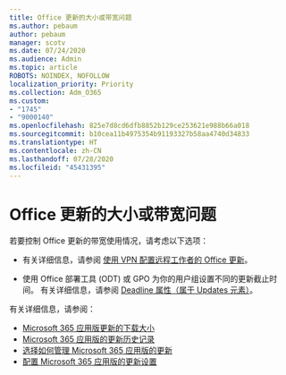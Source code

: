 ```yaml
---
title: Office 更新的大小或带宽问题
ms.author: pebaum
author: pebaum
manager: scotv
ms.date: 07/24/2020
ms.audience: Admin
ms.topic: article
ROBOTS: NOINDEX, NOFOLLOW
localization_priority: Priority
ms.collection: Adm_O365
ms.custom:
- "1745"
- "9000140"
ms.openlocfilehash: 825e7d8cd6dfb8852b129ce253621e988b66a018
ms.sourcegitcommit: b10cea11b4975354b91193327b58aa4740d34833
ms.translationtype: HT
ms.contentlocale: zh-CN
ms.lasthandoff: 07/28/2020
ms.locfileid: "45431395"
---
```

# <a name="size-or-bandwidth-concerns-with-office-updates"></a>Office 更新的大小或带宽问题

若要控制 Office 更新的带宽使用情况，请考虑以下选项：

-   有关详细信息，请参阅 [使用 VPN 配置远程工作者的 Office 更新](https://techcommunity.microsoft.com/t5/office-365-blog/configuring-office-365-proplus-updates-for-remote-workers-using/ba-p/1253491)。  
    
-   使用 Office 部署工具 (ODT) 或 GPO 为你的用户组设置不同的更新截止时间。 有关详细信息，请参阅 [Deadline 属性（属于 Updates 元素）](https://docs.microsoft.com/deployoffice/configuration-options-for-the-office-2016-deployment-tool#deadline-attribute-part-of-updates-element)。
    
有关详细信息，请参阅：  
- [Microsoft 365 应用版更新的下载大小](https://docs.microsoft.com/officeupdates/download-sizes-office365-proplus-updates)  
- [Microsoft 365 应用版的更新历史记录](https://docs.microsoft.com/officeupdates/update-history-microsoft365-apps-by-date)  
- [选择如何管理 Microsoft 365 应用版的更新](https://docs.microsoft.com/deployoffice/choose-how-manage-updates-microsoft-365-apps)  
- [配置 Microsoft 365 应用版的更新设置](https://docs.microsoft.com/deployoffice/configure-update-settings-microsoft-365-apps)